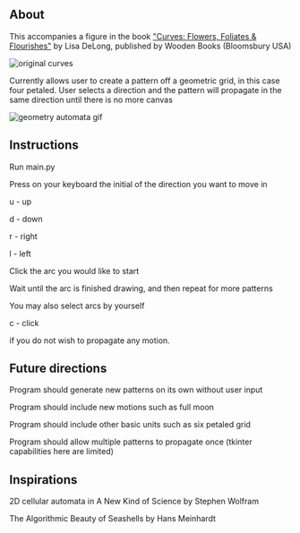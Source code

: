 About
-----
This accompanies a figure in the book ["Curves: Flowers, Foliates & Flourishes"](https://www.amazon.co.jp/%E7%BE%8E%E3%81%97%E3%81%84%E6%9B%B2%E7%B7%9A%E3%81%AE%E5%B9%BE%E4%BD%95%E5%AD%A6%E6%A8%A1%E6%A7%98-%E8%8A%B1%E3%81%A8%E8%91%89%E3%81%A8%E3%81%A4%E3%82%8B%E8%8D%89%E3%81%AE%E8%8A%B8%E8%A1%93-%E3%82%A2%E3%83%AB%E3%82%B1%E3%83%9F%E3%82%B9%E3%83%88%E5%8F%8C%E6%9B%B8-%E3%83%AA%E3%82%B5%E3%83%BB%E3%83%87%E3%83%AD%E3%83%B3%E3%82%B0/dp/4422214624/ref=sr_1_2?__mk_ja_JP=%E3%82%AB%E3%82%BF%E3%82%AB%E3%83%8A&keywords=lisa+delong&qid=1570286994&sr=8-2) by Lisa DeLong, published by Wooden Books (Bloomsbury USA)

![original curves](https://raw.githubusercontent.com/christina-zhou-96/geometry-automata/master/curves%20original.jpg?token=AMUDCXOW723S4NYSSZRKYH25TC2O2)


Currently allows user to create a pattern off a geometric grid, in this case four petaled. User selects a direction and the pattern will propagate in the same direction until there is no more canvas

![geometry automata gif](https://github.com/christina-zhou-96/geometry-automata/blob/master/geometry%20automata%20demo.gif?raw=true)

Instructions
------------
Run main.py

Press on your keyboard the initial of the direction you want to move in

u - up

d - down

r - right

l - left

Click the arc you would like to start

Wait until the arc is finished drawing, and then repeat for more patterns


You may also select arcs by yourself

c - click

if you do not wish to propagate any motion.


Future directions
-----------------
Program should generate new patterns on its own without user input

Program should include new motions such as full moon

Program should include other basic units such as six petaled grid

Program should allow multiple patterns to propagate once (tkinter capabilities here are limited)


Inspirations
------------
2D cellular automata in A New Kind of Science by Stephen Wolfram

The Algorithmic Beauty of Seashells by Hans Meinhardt
